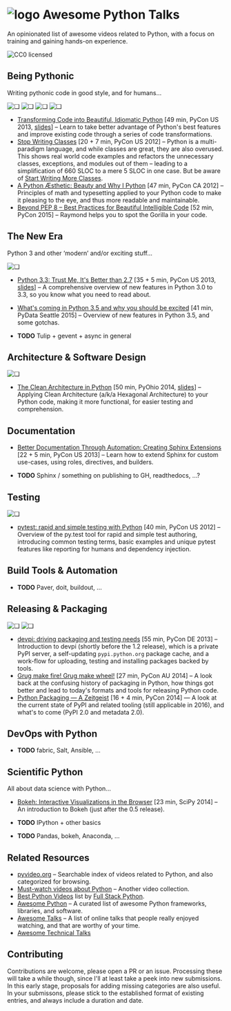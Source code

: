 # ![logo](https://raw.githubusercontent.com/jhermann/awesome-python-talks/master/static/logo.png) Awesome Python Talks

An opinionated list of awesome videos related to Python, with a focus on training and gaining hands-on experience.

![CC0 licensed](http://img.shields.io/badge/license-CC0-red.svg)


## Being Pythonic

Writing pythonic code in good style, and for humans…

![❑](https://raw.githubusercontent.com/jhermann/awesome-python-talks/master/static/_thumbs/transforming-code.png)
![❑](https://raw.githubusercontent.com/jhermann/awesome-python-talks/master/static/_thumbs/stop-writing-classes.png)
![❑](https://raw.githubusercontent.com/jhermann/awesome-python-talks/master/static/_thumbs/python-aesthetic.png)
![❑](https://raw.githubusercontent.com/jhermann/awesome-python-talks/master/static/_thumbs/beyond-pep8.png)

* [Transforming Code into Beautiful, Idiomatic Python](https://www.youtube.com/watch?v=OSGv2VnC0go) [49 min, PyCon US 2013, [slides](https://speakerdeck.com/pyconslides/transforming-code-into-beautiful-idiomatic-python-by-raymond-hettinger-1)] – Learn to take better advantage of Python's best features and improve existing code through a series of code transformations.
* [Stop Writing Classes](http://youtu.be/o9pEzgHorH0) \[20 + 7 min, PyCon US 2012] – Python is a multi-paradigm language, and while classes are great, they are also overused. This shows real world code examples and refactors the unnecessary classes, exceptions, and modules out of them – leading to a simplification of 660 SLOC to a mere 5 SLOC in one case. But be aware of [Start Writing More Classes](http://lucumr.pocoo.org/2013/2/13/moar-classes/).
* [A Python Æsthetic: Beauty and Why I Python](http://youtu.be/x-kB2o8sd5c) [47 min, PyCon CA 2012] – Principles of math and typesetting applied to your Python code to make it pleasing to the eye, and thus more readable and maintainable.
* [Beyond PEP 8 – Best Practices for Beautiful Intelligible Code](https://youtu.be/wf-BqAjZb8M) [52 min, PyCon 2015] – Raymond helps you to spot the Gorilla in your code.


## The New Era

Python 3 and other ‘modern’ and/or exciting stuff…

![❑](https://raw.githubusercontent.com/jhermann/awesome-python-talks/master/static/_thumbs/python-3.3-better.png)

* [Python 3.3: Trust Me, It's Better than 2.7](http://youtu.be/f_6vDi7ywuA) [35 + 5 min, PyCon US 2013, [slides](https://speakerdeck.com/pyconslides/python-3-dot-3-trust-me-its-better-than-python-2-dot-7-by-dr-brett-cannon)] – A comprehensive overview of new features in Python 3.0 to 3.3, so you know what you need to read about.
* [What's coming in Python 3.5 and why you should be excited](https://youtu.be/aintdHnqaio) [41 min, PyData Seattle 2015] – Overview of new features in Python 3.5, and some gotchas.

* **TODO** Tulip + gevent + async in general


## Architecture & Software Design

![❑](https://raw.githubusercontent.com/jhermann/awesome-python-talks/master/static/_thumbs/clean-architecture.png)

* [The Clean Architecture in Python](http://youtu.be/DJtef410XaM) [50 min, PyOhio 2014, [slides](http://rhodesmill.org/brandon/slides/2013-10-pyconie/)] – Applying Clean Architecture (a/k/a Hexagonal Architecture) to your Python code, making it more functional, for easier testing and comprehension.


## Documentation

* [Better Documentation Through Automation: Creating Sphinx Extensions](https://youtu.be/8vwtgMkqE9o) \[22 + 5 min, PyCon US 2013] – Learn how to extend Sphinx for custom use-cases, using roles, directives, and builders.

* **TODO** Sphinx / something on publishing to GH, readthedocs, …?


## Testing

![❑](https://raw.githubusercontent.com/jhermann/awesome-python-talks/master/static/_thumbs/pytest-2012.png)

* [pytest: rapid and simple testing with Python](http://www.youtube.com/watch?v=9LVqBQcFmyw) [40 min, PyCon US 2012] – Overview of the py.test tool for rapid and simple  test authoring, introducing common testing terms, basic examples and unique pytest features like reporting for humans and dependency injection.


## Build Tools & Automation

* **TODO** Paver, doit, buildout, …


## Releasing & Packaging

![❑](https://raw.githubusercontent.com/jhermann/awesome-python-talks/master/static/_thumbs/devpi-2013.png)
![❑](https://raw.githubusercontent.com/jhermann/awesome-python-talks/master/static/_thumbs/grug-make.png)

* [devpi: driving packaging and testing needs](http://youtu.be/84oOMBUUywI) [55 min, PyCon DE 2013] – Introduction to devpi (shortly before the 1.2 release), which is a private PyPI server, a self-updating `pypi.python.org` package cache, and a work-flow for uploading, testing and installing packages backed by tools.
* [Grug make fire! Grug make wheel!](http://youtu.be/UtFHIpNPMPA) [27 min, PyCon AU 2014] – A look back at the confusing history of packaging in Python, how things got better and lead to today's formats and tools for releasing Python code.
* [Python Packaging — A Zeitgeist](https://youtu.be/jOiAp3wtx18) \[16 + 4 min, PyCon 2014] — A look at the current state of PyPI and related tooling (still applicable in 2016), and what's to come (PyPI 2.0 and metadata 2.0).


## DevOps with Python

* **TODO** fabric, Salt, Ansible, …


## Scientific Python

All about data science with Python…

* [Bokeh: Interactive Visualizations in the Browser](https://youtu.be/B9NpLOyp-dI) [23 min, SciPy 2014] – An introduction to Bokeh (just after the 0.5 release).

* **TODO** IPython + other basics
* **TODO** Pandas, bokeh, Anaconda, …


## Related Resources

* [pyvideo.org](http://pyvideo.org/) – Searchable index of videos related to Python, and also categorized for browsing.
* [Must-watch videos about Python](https://github.com/s16h/py-must-watch) – Another video collection.
* [Best Python Videos](http://www.fullstackpython.com/best-python-videos.html) list by [Full Stack Python](http://www.fullstackpython.com/).
* [Awesome Python](https://github.com/vinta/awesome-python) – A curated list of awesome Python frameworks, libraries, and software.
* [Awesome Talks](https://github.com/JanVanRyswyck/awesome-talks) – A list of online talks that people really enjoyed watching, and that are worthy of your time.
* [Awesome Technical Talks](https://github.com/1and1/awesome-tech-talks)


## Contributing

Contributions are welcome, please open a PR or an issue. Processing these will take a while though, since I'll at least take a peek into new submissions. In this early stage, proposals for adding missing categories are also useful. In your submissons, please stick to the established format of existing entries, and always include a duration and date.
